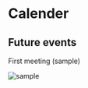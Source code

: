 <h1>Calender</h1>
  
<h2>Future events</h2>
  
  First meeting (sample)
  
  
  ![sample](https://github.com/erik304501/GHHSCSA/blob/main/159982708_262323668828807_1461764595265776748_n.jpg?raw=true)
 
 

